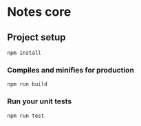 # Notes core

## Project setup
```
npm install
```

### Compiles and minifies for production
```
npm run build
```

### Run your unit tests
```
npm run test
```